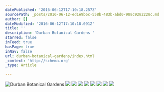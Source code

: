 ```yaml
---
datePublished: '2016-06-12T17:10:18.257Z'
sourcePath: _posts/2016-06-12-ed1e9b6c-558b-483b-abd0-988c9282228c.md
author: []
dateModified: '2016-06-12T17:10:18.091Z'
title: ''
description: 'Durban Botanical Gardens '
starred: false
inFeed: true
hasPage: true
inNav: false
url: durban-botanical-gardens/index.html
_context: 'http://schema.org'
_type: Article

---
```

![Durban Botanical Gardens ](https://s3-us-west-2.amazonaws.com/the-grid-img/p/828d90338ccc309a388932084b4b080559ac3fa1.jpg)
![](https://the-grid-user-content.s3-us-west-2.amazonaws.com/3d412878-5dd4-4e8a-93c4-84af10f6331d.jpg)
![](https://the-grid-user-content.s3-us-west-2.amazonaws.com/8b898a4f-63c8-4d98-8fb7-3025c2302682.jpg)
![](https://the-grid-user-content.s3-us-west-2.amazonaws.com/c6d824ec-c9f2-4cc7-a5af-ae9e68393a99.jpg)
![](https://the-grid-user-content.s3-us-west-2.amazonaws.com/868fbef0-0fc0-4165-acbc-4b6c2084d819.jpg)
![](https://the-grid-user-content.s3-us-west-2.amazonaws.com/2edc364b-4bde-4df9-abd2-634ae52fa062.jpg)
![](https://the-grid-user-content.s3-us-west-2.amazonaws.com/a2dd8706-c423-46ab-a25f-f89de561ddb9.jpg)
![](https://the-grid-user-content.s3-us-west-2.amazonaws.com/148a8be1-f86a-4ac4-820b-b2623f56d4e0.jpg)
![](https://the-grid-user-content.s3-us-west-2.amazonaws.com/d3043ffd-6eeb-41cc-b360-71e7e17c1730.jpg)